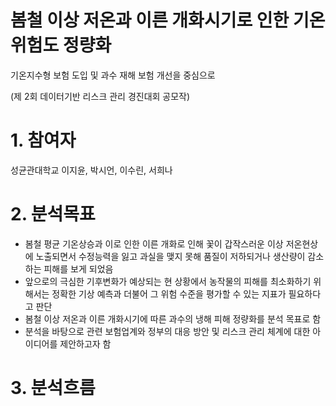 # 봄철 이상 저온과 이른 개화시기로 인한 기온 위험도 정량화
기온지수형 보험 도입 및 과수 재해 보험 개선을 중심으로

(제 2회 데이터기반 리스크 관리 경진대회 공모작) 

# 1. 참여자 

성균관대학교 이지윤, 박시언, 이수린, 서희나 

# 2. 분석목표 

- 봄철 평균 기온상승과 이로 인한 이른 개화로 인해 꽃이 갑작스러운 이상 저온현상에 노출되면서
수정능력을 잃고 과실을 맺지 못해 품질이 저하되거나 생산량이 감소하는 피해를 보게 되었음
- 앞으로의 극심한 기후변화가 예상되는 현 상황에서 농작물의 피해를 최소화하기 위해서는 정확한 기상 예측과 더불어 그 위험 수준을 평가할 수 있는 지표가 필요하다고 판단
-  봄철 이상 저온과 이른 개화시기에 따른 과수의 냉해 피해 정량화를 분석 목표로 함
-  분석을 바탕으로 관련 보험업계와 정부의 대응 방안 및 리스크 관리 체계에 대한 아이디어를 제안하고자 함

# 3. 분석흐름 



